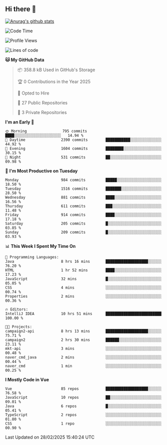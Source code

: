 ## Hi there 👋

[![Anurag's github stats](https://github-readme-stats.vercel.app/api?username=Songwonseok)](https://github.com/anuraghazra/github-readme-stats)



<!--START_SECTION:waka-->
![Code Time](http://img.shields.io/badge/Code%20Time-3%2C274%20hrs%2027%20mins-blue)

![Profile Views](http://img.shields.io/badge/Profile%20Views-0-blue)

![Lines of code](https://img.shields.io/badge/From%20Hello%20World%20I%27ve%20Written-34.8%20million%20lines%20of%20code-blue)

**🐱 My GitHub Data** 

> 📦 358.8 kB Used in GitHub's Storage 
 > 
> 🏆 0 Contributions in the Year 2025
 > 
> 💼 Opted to Hire
 > 
> 📜 27 Public Repositories 
 > 
> 🔑 3 Private Repositories 
 > 
**I'm an Early 🐤** 

```text
🌞 Morning                795 commits         ████░░░░░░░░░░░░░░░░░░░░░   14.94 % 
🌆 Daytime                2390 commits        ███████████░░░░░░░░░░░░░░   44.92 % 
🌃 Evening                1604 commits        ████████░░░░░░░░░░░░░░░░░   30.15 % 
🌙 Night                  531 commits         ██░░░░░░░░░░░░░░░░░░░░░░░   09.98 % 
```
📅 **I'm Most Productive on Tuesday** 

```text
Monday                   984 commits         █████░░░░░░░░░░░░░░░░░░░░   18.50 % 
Tuesday                  1516 commits        ███████░░░░░░░░░░░░░░░░░░   28.50 % 
Wednesday                881 commits         ████░░░░░░░░░░░░░░░░░░░░░   16.56 % 
Thursday                 611 commits         ███░░░░░░░░░░░░░░░░░░░░░░   11.48 % 
Friday                   914 commits         ████░░░░░░░░░░░░░░░░░░░░░   17.18 % 
Saturday                 205 commits         █░░░░░░░░░░░░░░░░░░░░░░░░   03.85 % 
Sunday                   209 commits         █░░░░░░░░░░░░░░░░░░░░░░░░   03.93 % 
```


📊 **This Week I Spent My Time On** 

```text
💬 Programming Languages: 
Java                     8 hrs 16 mins       ███████████████████░░░░░░   76.20 % 
HTML                     1 hr 52 mins        ████░░░░░░░░░░░░░░░░░░░░░   17.23 % 
JavaScript               32 mins             █░░░░░░░░░░░░░░░░░░░░░░░░   05.05 % 
CSS                      4 mins              ░░░░░░░░░░░░░░░░░░░░░░░░░   00.74 % 
Properties               2 mins              ░░░░░░░░░░░░░░░░░░░░░░░░░   00.36 % 

🔥 Editors: 
IntelliJ IDEA            10 hrs 51 mins      █████████████████████████   100.00 % 

🐱‍💻 Projects: 
campaign2-api            8 hrs 13 mins       ███████████████████░░░░░░   75.71 % 
campaign2                2 hrs 30 mins       ██████░░░░░░░░░░░░░░░░░░░   23.11 % 
mkt-api                  3 mins              ░░░░░░░░░░░░░░░░░░░░░░░░░   00.48 % 
naver_cmd_java           2 mins              ░░░░░░░░░░░░░░░░░░░░░░░░░   00.44 % 
naver_cmd                1 min               ░░░░░░░░░░░░░░░░░░░░░░░░░   00.25 % 
```

**I Mostly Code in Vue** 

```text
Vue                      85 repos            ███████████████████░░░░░░   76.58 % 
JavaScript               10 repos            ██░░░░░░░░░░░░░░░░░░░░░░░   09.01 % 
Java                     6 repos             █░░░░░░░░░░░░░░░░░░░░░░░░   05.41 % 
TypeScript               2 repos             ░░░░░░░░░░░░░░░░░░░░░░░░░   01.80 % 
CSS                      1 repo              ░░░░░░░░░░░░░░░░░░░░░░░░░   00.90 % 
```




 Last Updated on 28/02/2025 15:40:24 UTC
<!--END_SECTION:waka-->
